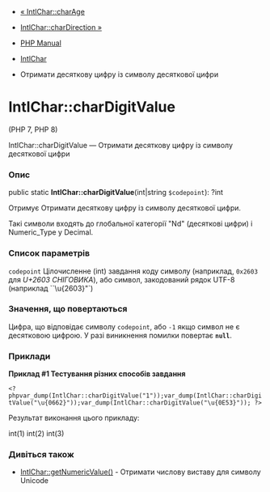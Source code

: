 - [« IntlChar::charAge](intlchar.charage.md)
- [IntlChar::charDirection »](intlchar.chardirection.md)

- [PHP Manual](index.md)
- [IntlChar](class.intlchar.md)
- Отримати десяткову цифру із символу десяткової цифри

# IntlChar::charDigitValue

(PHP 7, PHP 8)

IntlChar::charDigitValue — Отримати десяткову цифру із символу
десяткової цифри

### Опис

public static **IntlChar::charDigitValue**(int\|string `$codepoint`):
?int

Отримує Отримати десяткову цифру із символу десяткової цифри.

Такі символи входять до глобальної категорії "Nd" (десяткові цифри) і
Numeric_Type у Decimal.

### Список параметрів

`codepoint`
Цілочисленне (int) завдання коду символу (наприклад, `0x2603` для *U+2603
СНІГОВИКА*), або символ, закодований рядок UTF-8 (наприклад
``\u{2603}"`)

### Значення, що повертаються

Цифра, що відповідає символу `codepoint`, або `-1` якщо символ не
є десятковою цифрою. У разі виникнення помилки повертає
**`null`**.

### Приклади

**Приклад #1 Тестування різних способів завдання**

` <?phpvar_dump(IntlChar::charDigitValue("1"));var_dump(IntlChar::charDigitValue("\u{0662}"));var_dump(IntlChar::charDigitValue("\u{0E53}")); ?> `

Результат виконання цього прикладу:

int(1)
int(2)
int(3)

### Дивіться також

- [IntlChar::getNumericValue()](intlchar.getnumericvalue.md) -
Отримати числову виставу для символу Unicode
